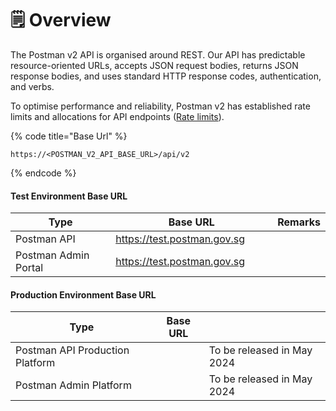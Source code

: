 # 🗒 Overview

The Postman v2 API is organised around REST. Our API has predictable resource-oriented URLs, accepts JSON request bodies, returns JSON response bodies, and uses standard HTTP response codes, authentication, and verbs.

To optimise performance and reliability, Postman v2 has established rate limits and allocations for API endpoints ([Rate limits](rate-limits.md)).

{% code title="Base Url" %}
```
https://<POSTMAN_V2_API_BASE_URL>/api/v2
```
{% endcode %}

#### Test Environment Base URL

<table><thead><tr><th width="196">Type</th><th width="267">Base URL</th><th>Remarks</th></tr></thead><tbody><tr><td>Postman API </td><td><a href="https://test.postman.gov.sg">https://test.postman.gov.sg</a></td><td></td></tr><tr><td>Postman Admin Portal</td><td><a href="https://test.postman.gov.sg">https://test.postman.gov.sg</a></td><td></td></tr></tbody></table>

#### Production Environment Base URL

| Type                            | Base URL |                            |
| ------------------------------- | -------- | -------------------------- |
| Postman API Production Platform |          | To be released in May 2024 |
| Postman Admin Platform          |          | To be released in May 2024 |
